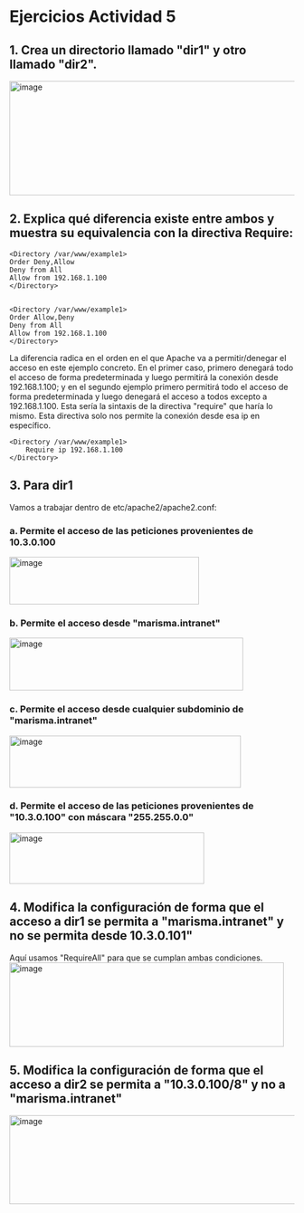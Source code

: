 # Ejercicios Actividad 5
## 1. Crea un directorio llamado "dir1" y otro llamado "dir2".

<img width="626" height="202" alt="image" src="https://github.com/user-attachments/assets/d7489989-68f7-415d-854c-87c192deadbc" />


## 2. Explica qué diferencia existe entre ambos y muestra su equivalencia con la directiva Require:
~~~
<Directory /var/www/example1>
Order Deny,Allow
Deny from All
Allow from 192.168.1.100
</Directory>


<Directory /var/www/example1>
Order Allow,Deny
Deny from All
Allow from 192.168.1.100
</Directory>
~~~~
La diferencia radica en el orden en el que Apache va a permitir/denegar el acceso en este ejemplo concreto. En el primer caso, primero denegará todo el acceso de forma predeterminada y luego permitirá la conexión desde 192.168.1.100; y en el segundo ejemplo primero permitirá todo el acceso de forma predeterminada y luego denegará el acceso a todos excepto a 192.168.1.100.
Esta sería la sintaxis de la directiva "require" que haría lo mismo. Esta directiva solo nos permite la conexión desde esa ip en específico. 
~~~
<Directory /var/www/example1>
    Require ip 192.168.1.100
</Directory>
~~~

## 3. Para dir1

Vamos a trabajar dentro de etc/apache2/apache2.conf:

   ### a. Permite el acceso de las peticiones provenientes de 10.3.0.100

<img width="335" height="84" alt="image" src="https://github.com/user-attachments/assets/f1a597e6-c84b-46d0-9497-9acdb3857713" />

   ### b. Permite el acceso desde "marisma.intranet"

<img width="413" height="93" alt="image" src="https://github.com/user-attachments/assets/583a227e-8f36-4d24-88d6-7261516b968e" />
   
   ### c. Permite el acceso desde cualquier subdominio de "marisma.intranet"
   
<img width="409" height="92" alt="image" src="https://github.com/user-attachments/assets/a6a84923-45b3-45ca-911e-e726ebf21d6c" />
   
   ### d. Permite el acceso de las peticiones provenientes de "10.3.0.100" con máscara "255.255.0.0"

<img width="344" height="91" alt="image" src="https://github.com/user-attachments/assets/275b46fa-46bb-4cf8-857e-8542641a4d54" />

## 4. Modifica la configuración de forma que el acceso a dir1 se permita a "marisma.intranet" y no se permita desde 10.3.0.101"

Aquí usamos "RequireAll" para que se cumplan ambas condiciones. 
<img width="485" height="149" alt="image" src="https://github.com/user-attachments/assets/fca04242-f8de-4ad2-95c4-17c2b980b03e" />

## 5. Modifica la configuración de forma que el acceso a dir2 se permita a "10.3.0.100/8" y no a "marisma.intranet"

<img width="521" height="157" alt="image" src="https://github.com/user-attachments/assets/e30f3cbd-e9ec-4d97-b1a7-5b1aed947e93" />

